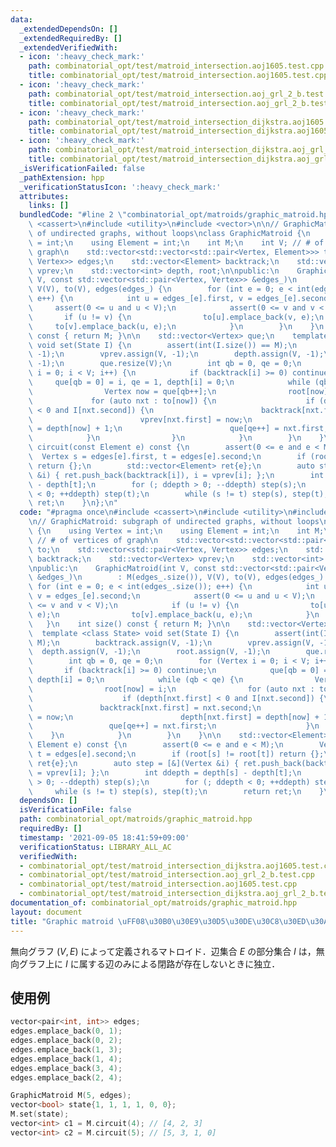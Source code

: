 ```yaml
---
data:
  _extendedDependsOn: []
  _extendedRequiredBy: []
  _extendedVerifiedWith:
  - icon: ':heavy_check_mark:'
    path: combinatorial_opt/test/matroid_intersection.aoj1605.test.cpp
    title: combinatorial_opt/test/matroid_intersection.aoj1605.test.cpp
  - icon: ':heavy_check_mark:'
    path: combinatorial_opt/test/matroid_intersection.aoj_grl_2_b.test.cpp
    title: combinatorial_opt/test/matroid_intersection.aoj_grl_2_b.test.cpp
  - icon: ':heavy_check_mark:'
    path: combinatorial_opt/test/matroid_intersection_dijkstra.aoj1605.test.cpp
    title: combinatorial_opt/test/matroid_intersection_dijkstra.aoj1605.test.cpp
  - icon: ':heavy_check_mark:'
    path: combinatorial_opt/test/matroid_intersection_dijkstra.aoj_grl_2_b.test.cpp
    title: combinatorial_opt/test/matroid_intersection_dijkstra.aoj_grl_2_b.test.cpp
  _isVerificationFailed: false
  _pathExtension: hpp
  _verificationStatusIcon: ':heavy_check_mark:'
  attributes:
    links: []
  bundledCode: "#line 2 \"combinatorial_opt/matroids/graphic_matroid.hpp\"\n#include\
    \ <cassert>\n#include <utility>\n#include <vector>\n\n// GraphicMatroid: subgraph\
    \ of undirected graphs, without loops\nclass GraphicMatroid {\n    using Vertex\
    \ = int;\n    using Element = int;\n    int M;\n    int V; // # of vertices of\
    \ graph\n    std::vector<std::vector<std::pair<Vertex, Element>>> to;\n    std::vector<std::pair<Vertex,\
    \ Vertex>> edges;\n    std::vector<Element> backtrack;\n    std::vector<Vertex>\
    \ vprev;\n    std::vector<int> depth, root;\n\npublic:\n    GraphicMatroid(int\
    \ V, const std::vector<std::pair<Vertex, Vertex>> &edges_)\n        : M(edges_.size()),\
    \ V(V), to(V), edges(edges_) {\n        for (int e = 0; e < int(edges_.size());\
    \ e++) {\n            int u = edges_[e].first, v = edges_[e].second;\n       \
    \     assert(0 <= u and u < V);\n            assert(0 <= v and v < V);\n     \
    \       if (u != v) {\n                to[u].emplace_back(v, e);\n           \
    \     to[v].emplace_back(u, e);\n            }\n        }\n    }\n    int size()\
    \ const { return M; }\n\n    std::vector<Vertex> que;\n    template <class State>\
    \ void set(State I) {\n        assert(int(I.size()) == M);\n        backtrack.assign(V,\
    \ -1);\n        vprev.assign(V, -1);\n        depth.assign(V, -1);\n        root.assign(V,\
    \ -1);\n        que.resize(V);\n        int qb = 0, qe = 0;\n        for (Vertex\
    \ i = 0; i < V; i++) {\n            if (backtrack[i] >= 0) continue;\n       \
    \     que[qb = 0] = i, qe = 1, depth[i] = 0;\n            while (qb < qe) {\n\
    \                Vertex now = que[qb++];\n                root[now] = i;\n   \
    \             for (auto nxt : to[now]) {\n                    if (depth[nxt.first]\
    \ < 0 and I[nxt.second]) {\n                        backtrack[nxt.first] = nxt.second;\n\
    \                        vprev[nxt.first] = now;\n                        depth[nxt.first]\
    \ = depth[now] + 1;\n                        que[qe++] = nxt.first;\n        \
    \            }\n                }\n            }\n        }\n    }\n\n    std::vector<Element>\
    \ circuit(const Element e) const {\n        assert(0 <= e and e < M);\n      \
    \  Vertex s = edges[e].first, t = edges[e].second;\n        if (root[s] != root[t])\
    \ return {};\n        std::vector<Element> ret{e};\n        auto step = [&](Vertex\
    \ &i) { ret.push_back(backtrack[i]), i = vprev[i]; };\n        int ddepth = depth[s]\
    \ - depth[t];\n        for (; ddepth > 0; --ddepth) step(s);\n        for (; ddepth\
    \ < 0; ++ddepth) step(t);\n        while (s != t) step(s), step(t);\n        return\
    \ ret;\n    }\n};\n"
  code: "#pragma once\n#include <cassert>\n#include <utility>\n#include <vector>\n\
    \n// GraphicMatroid: subgraph of undirected graphs, without loops\nclass GraphicMatroid\
    \ {\n    using Vertex = int;\n    using Element = int;\n    int M;\n    int V;\
    \ // # of vertices of graph\n    std::vector<std::vector<std::pair<Vertex, Element>>>\
    \ to;\n    std::vector<std::pair<Vertex, Vertex>> edges;\n    std::vector<Element>\
    \ backtrack;\n    std::vector<Vertex> vprev;\n    std::vector<int> depth, root;\n\
    \npublic:\n    GraphicMatroid(int V, const std::vector<std::pair<Vertex, Vertex>>\
    \ &edges_)\n        : M(edges_.size()), V(V), to(V), edges(edges_) {\n       \
    \ for (int e = 0; e < int(edges_.size()); e++) {\n            int u = edges_[e].first,\
    \ v = edges_[e].second;\n            assert(0 <= u and u < V);\n            assert(0\
    \ <= v and v < V);\n            if (u != v) {\n                to[u].emplace_back(v,\
    \ e);\n                to[v].emplace_back(u, e);\n            }\n        }\n \
    \   }\n    int size() const { return M; }\n\n    std::vector<Vertex> que;\n  \
    \  template <class State> void set(State I) {\n        assert(int(I.size()) ==\
    \ M);\n        backtrack.assign(V, -1);\n        vprev.assign(V, -1);\n      \
    \  depth.assign(V, -1);\n        root.assign(V, -1);\n        que.resize(V);\n\
    \        int qb = 0, qe = 0;\n        for (Vertex i = 0; i < V; i++) {\n     \
    \       if (backtrack[i] >= 0) continue;\n            que[qb = 0] = i, qe = 1,\
    \ depth[i] = 0;\n            while (qb < qe) {\n                Vertex now = que[qb++];\n\
    \                root[now] = i;\n                for (auto nxt : to[now]) {\n\
    \                    if (depth[nxt.first] < 0 and I[nxt.second]) {\n         \
    \               backtrack[nxt.first] = nxt.second;\n                        vprev[nxt.first]\
    \ = now;\n                        depth[nxt.first] = depth[now] + 1;\n       \
    \                 que[qe++] = nxt.first;\n                    }\n            \
    \    }\n            }\n        }\n    }\n\n    std::vector<Element> circuit(const\
    \ Element e) const {\n        assert(0 <= e and e < M);\n        Vertex s = edges[e].first,\
    \ t = edges[e].second;\n        if (root[s] != root[t]) return {};\n        std::vector<Element>\
    \ ret{e};\n        auto step = [&](Vertex &i) { ret.push_back(backtrack[i]), i\
    \ = vprev[i]; };\n        int ddepth = depth[s] - depth[t];\n        for (; ddepth\
    \ > 0; --ddepth) step(s);\n        for (; ddepth < 0; ++ddepth) step(t);\n   \
    \     while (s != t) step(s), step(t);\n        return ret;\n    }\n};\n"
  dependsOn: []
  isVerificationFile: false
  path: combinatorial_opt/matroids/graphic_matroid.hpp
  requiredBy: []
  timestamp: '2021-09-05 18:41:59+09:00'
  verificationStatus: LIBRARY_ALL_AC
  verifiedWith:
  - combinatorial_opt/test/matroid_intersection_dijkstra.aoj1605.test.cpp
  - combinatorial_opt/test/matroid_intersection.aoj_grl_2_b.test.cpp
  - combinatorial_opt/test/matroid_intersection.aoj1605.test.cpp
  - combinatorial_opt/test/matroid_intersection_dijkstra.aoj_grl_2_b.test.cpp
documentation_of: combinatorial_opt/matroids/graphic_matroid.hpp
layout: document
title: "Graphic matroid \uFF08\u30B0\u30E9\u30D5\u30DE\u30C8\u30ED\u30A4\u30C9\uFF09"
---
```


無向グラフ $(V, E)$ によって定義されるマトロイド．辺集合 $E$ の部分集合 $I$ は，無向グラフ上に $I$ に属する辺のみによる閉路が存在しないときに独立．

## 使用例

```cpp
vector<pair<int, int>> edges;
edges.emplace_back(0, 1);
edges.emplace_back(0, 2);
edges.emplace_back(1, 3);
edges.emplace_back(1, 4);
edges.emplace_back(3, 4);
edges.emplace_back(2, 4);

GraphicMatroid M(5, edges);
vector<bool> state{1, 1, 1, 1, 0, 0};
M.set(state);
vector<int> c1 = M.circuit(4); // [4, 2, 3]
vector<int> c2 = M.circuit(5); // [5, 3, 1, 0]
```
